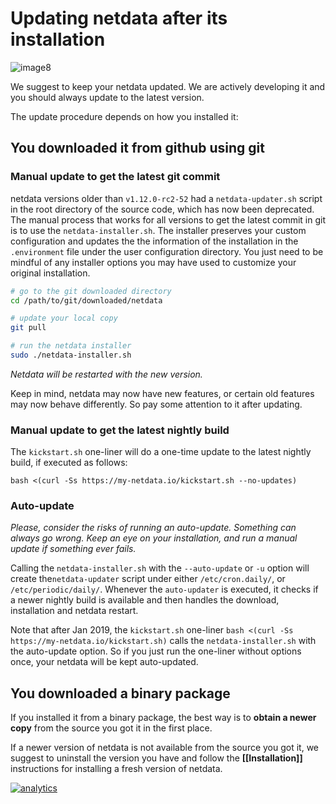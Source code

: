 # Updating netdata after its installation

![image8](https://cloud.githubusercontent.com/assets/2662304/14253735/536f4580-fa95-11e5-9f7b-99112b31a5d7.gif)


We suggest to keep your netdata updated. We are actively developing it and you should always update to the latest version.

The update procedure depends on how you installed it:

## You downloaded it from github using git

### Manual update to get the latest git commit

netdata versions older than `v1.12.0-rc2-52` had a `netdata-updater.sh` script in the root directory of the source code, which has now been deprecated. The manual process that works for all versions to get the latest commit in git is to use the `netdata-installer.sh`. The installer preserves your custom configuration and updates the the information of the installation in the `.environment` file under the user configuration directory. You just need to be mindful of any installer options you may have used to customize your original installation. 

```sh
# go to the git downloaded directory
cd /path/to/git/downloaded/netdata

# update your local copy
git pull

# run the netdata installer
sudo ./netdata-installer.sh
```

_Netdata will be restarted with the new version._

Keep in mind, netdata may now have new features, or certain old features may now behave differently. So pay some attention to it after updating.

### Manual update to get the latest nightly build

The `kickstart.sh` one-liner will do a one-time update to the latest nightly build, if executed as follows:
```
bash <(curl -Ss https://my-netdata.io/kickstart.sh --no-updates)
```

### Auto-update

_Please, consider the risks of running an auto-update. Something can always go wrong. Keep an eye on your installation, and run a manual update if something ever fails._

Calling the `netdata-installer.sh` with the `--auto-update` or `-u` option will create the`netdata-updater` script under 
either  `/etc/cron.daily/`, or `/etc/periodic/daily/`. Whenever the `auto-updater` is executed, it checks if a newer nightly build is available and then handles the download, installation and netdata restart.  

Note that after Jan 2019, the `kickstart.sh` one-liner `bash <(curl -Ss https://my-netdata.io/kickstart.sh)` calls the `netdata-installer.sh` with the auto-update option. So if you just run the one-liner without options once, your netdata will be kept auto-updated.


## You downloaded a binary package

If you installed it from a binary package, the best way is to **obtain a newer copy** from the source you got it in the first place.

If a newer version of netdata is not available from the source you got it, we suggest to uninstall the version you have and follow the **[[Installation]]** instructions for installing a fresh version of netdata.


[![analytics](https://www.google-analytics.com/collect?v=1&aip=1&t=pageview&_s=1&ds=github&dr=https%3A%2F%2Fgithub.com%2Fnetdata%2Fnetdata&dl=https%3A%2F%2Fmy-netdata.io%2Fgithub%2Finstaller%2FUPDATE&_u=MAC~&cid=5792dfd7-8dc4-476b-af31-da2fdb9f93d2&tid=UA-64295674-3)]()
